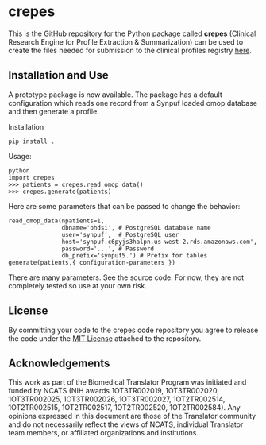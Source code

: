 # crepes
This is the GitHub repository for the Python package called **crepes** (Clinical Research Engine for Profile Extraction & Summarization) can be used to create the files needed for submission to the clinical profiles registry [here](https://github.com/NCATS-Tangerine/clinical-profile-registry/blob/master/README.md).

## Installation and Use
A prototype package is now available.  The package has a default configuration
which reads one record from a Synpuf loaded omop database and then generate a
profile.

Installation

    pip install .

Usage:

    python
    import crepes
    >>> patients = crepes.read_omop_data()
    >>> crepes.generate(patients)

Here are some parameters that can be passed to change the behavior:

    read_omop_data(npatients=1,
                   dbname='ohdsi', # PostgreSQL database name
                   user='synpuf',  # PostgreSQL user
                   host='synpuf.c6pyjs3halpn.us-west-2.rds.amazonaws.com',
                   password='...', # Password
                   db_prefix='synpuf5.') # Prefix for tables
    generate(patients,{ configuration-parameters })

There are many parameters.  See the source code.  For now, they are not
completely tested so use at your own risk.

## License
By committing your code to the crepes code repository you agree to release the code under the [MIT License](https://github.com/translational-informatics/crepes/blob/master/LICENSE) attached to the repository.

## Acknowledgements
This work as part of the Biomedical Translator Program was initiated and funded by NCATS (NIH awards 1OT3TR002019, 1OT3TR002020, 1OT3TR002025, 1OT3TR002026, 1OT3TR002027, 1OT2TR002514, 1OT2TR002515, 1OT2TR002517, 1OT2TR002520, 1OT2TR002584). Any opinions expressed in this document are those of the Translator community and do not necessarily reflect the views of NCATS, individual Translator team members, or affiliated organizations and institutions.
